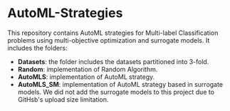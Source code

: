 # AutoML-Strategies

This repository contains AutoML strategies for Multi-label Classification problems using multi-objective optimization and surrogate models. It includes the folders:
* **Datasets**: the folder includes the datasets partitioned into 3-fold.
* **Random**: implementation of Random Algorithm.
* **AutoMLS**: implementation of AutoML strategy.
* **AutoMLS_SM**: implementation of AutoML strategy based in surrogate models. We did not add the surrogate models to this project due to GitHsb's upload size limitation.
